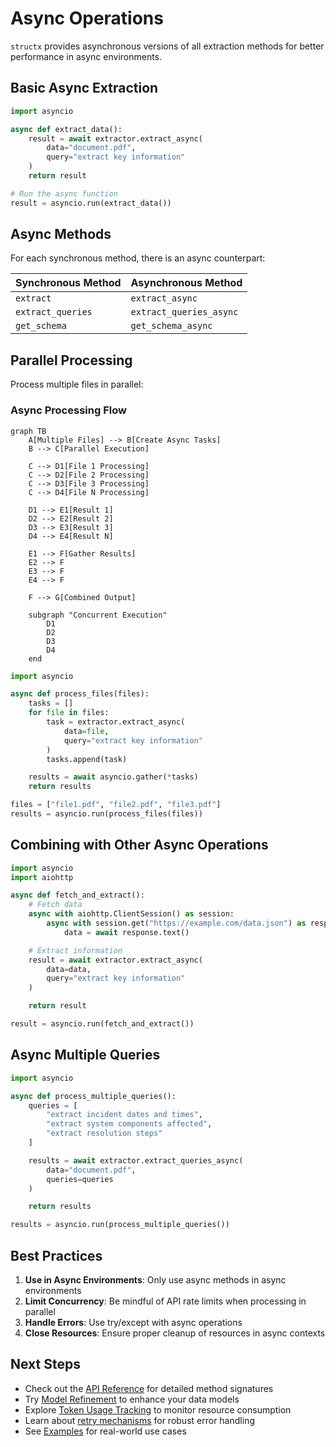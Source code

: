 # Async Operations

`structx` provides asynchronous versions of all extraction methods for better
performance in async environments.

## Basic Async Extraction

```python
import asyncio

async def extract_data():
    result = await extractor.extract_async(
        data="document.pdf",
        query="extract key information"
    )
    return result

# Run the async function
result = asyncio.run(extract_data())
```

## Async Methods

For each synchronous method, there is an async counterpart:

| Synchronous Method | Asynchronous Method     |
| ------------------ | ----------------------- |
| `extract`          | `extract_async`         |
| `extract_queries`  | `extract_queries_async` |
| `get_schema`       | `get_schema_async`      |

## Parallel Processing

Process multiple files in parallel:

### Async Processing Flow

```mermaid
graph TB
    A[Multiple Files] --> B[Create Async Tasks]
    B --> C[Parallel Execution]

    C --> D1[File 1 Processing]
    C --> D2[File 2 Processing]
    C --> D3[File 3 Processing]
    C --> D4[File N Processing]

    D1 --> E1[Result 1]
    D2 --> E2[Result 2]
    D3 --> E3[Result 3]
    D4 --> E4[Result N]

    E1 --> F[Gather Results]
    E2 --> F
    E3 --> F
    E4 --> F

    F --> G[Combined Output]

    subgraph "Concurrent Execution"
        D1
        D2
        D3
        D4
    end
```

```python
import asyncio

async def process_files(files):
    tasks = []
    for file in files:
        task = extractor.extract_async(
            data=file,
            query="extract key information"
        )
        tasks.append(task)

    results = await asyncio.gather(*tasks)
    return results

files = ["file1.pdf", "file2.pdf", "file3.pdf"]
results = asyncio.run(process_files(files))
```

## Combining with Other Async Operations

```python
import asyncio
import aiohttp

async def fetch_and_extract():
    # Fetch data
    async with aiohttp.ClientSession() as session:
        async with session.get("https://example.com/data.json") as response:
            data = await response.text()

    # Extract information
    result = await extractor.extract_async(
        data=data,
        query="extract key information"
    )

    return result

result = asyncio.run(fetch_and_extract())
```

## Async Multiple Queries

```python
import asyncio

async def process_multiple_queries():
    queries = [
        "extract incident dates and times",
        "extract system components affected",
        "extract resolution steps"
    ]

    results = await extractor.extract_queries_async(
        data="document.pdf",
        queries=queries
    )

    return results

results = asyncio.run(process_multiple_queries())
```

## Best Practices

1. **Use in Async Environments**: Only use async methods in async environments
2. **Limit Concurrency**: Be mindful of API rate limits when processing in
   parallel
3. **Handle Errors**: Use try/except with async operations
4. **Close Resources**: Ensure proper cleanup of resources in async contexts

## Next Steps

- Check out the [API Reference](../api/extractor.md) for detailed method
  signatures
- Try [Model Refinement](model-refinement.md) to enhance your data models
- Explore [Token Usage Tracking](token-tracking.md) to monitor resource
  consumption
- Learn about [retry mechanisms](retry-mechanism.md) for robust error handling
- See [Examples](../examples.md) for real-world use cases
